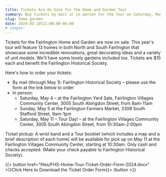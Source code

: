 ```yaml
---
title: Tickets Are On Sale for the Home and Garden Tour
summary: Buy tickets by mail or in person for the Tour on Saturday, May 11, 2024.
slug: home garden
date: 2024-03-19T21:00:00-04:00
# images:
---
```


Tickets for the Fairlington Home and Garden are now on sale. This year's tour will feature 13 homes in both North and South Fairlington that showcase some incredible renovations, great decorating ideas and a variety of unit models. We'll have some lovely gardens included too. Tickets are $15 each and benefit the Fairlington Historical Society.

Here's how to order your tickets:

- By mail (through May 1): Fairlington Historical Society – please use the form at the link below to order
- In person:
    - Saturday, May 4 – at the Fairlington Yard Sale, Fairlington Villages Community Center, 3005 South Abingdon Street, from 8am-11am
    - Sunday, May 5 at the Fairlington Farmers Market, 3308 South Stafford Street, 9am-1pm
    - Saturday, May 11 – Tour Day! – at the Fairlington Villages Community Center, 3005 South Abingdon Street, from 10:30am-2:00pm

Ticket pickup: A wrist band and a Tour booklet (which includes a map and a brief description of each home) will be available for pick up on May 11 at the Fairlington Villages Community Center, starting at 10:30am. Only cash and checks accepted. (Make your check payable to Fairlington Historical Society).

{{< button href="files/FHS-Home-Tour-Ticket-Order-Form-2024.docx" >}}Click Here to Download the Ticket Order Form{{< /button >}}